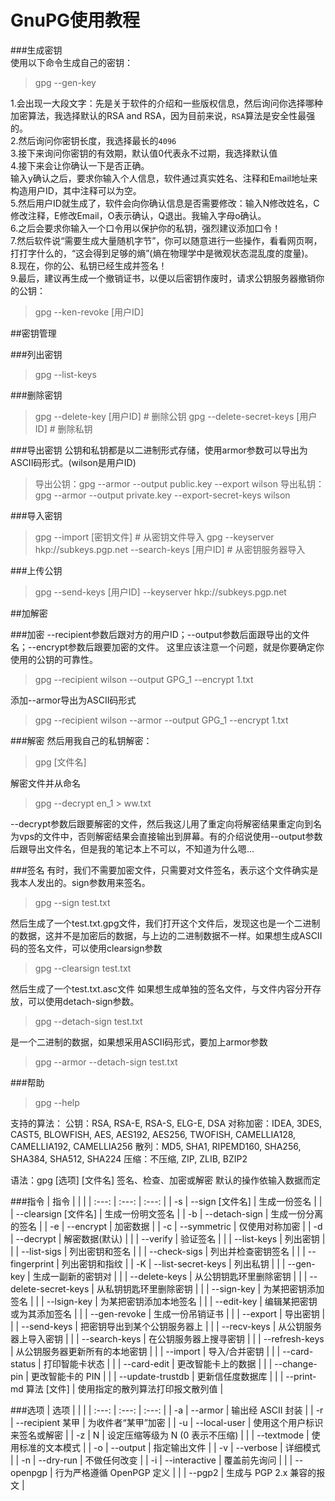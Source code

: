 GnuPG使用教程
====
###生成密钥   
使用以下命令生成自己的密钥：   

>gpg --gen-key   

1.会出现一大段文字：先是关于软件的介绍和一些版权信息，然后询问你选择哪种加密算法，我选择默认的RSA and RSA，因为目前来说，`RSA`算法是安全性最强的。   
2.然后询问你密钥长度，我选择最长的`4096`   
3.接下来询问你密钥的有效期，默认值0代表永不过期，我选择默认值   
4.接下来会让你确认一下是否正确。   
输入y确认之后，要求你输入个人信息，软件通过真实姓名、注释和Email地址来构造用户ID，其中注释可以为空。   
5.然后用户ID就生成了，软件会向你确认信息是否需要修改：输入N修改姓名，C修改注释，E修改Email，O表示确认，Q退出。我输入字母o确认。   
6.之后会要求你输入一个口令用以保护你的私钥，强烈建议添加口令！   
7.然后软件说“需要生成大量随机字节”，你可以随意进行一些操作，看看网页啊，打打字什么的，“这会得到足够的熵”(熵在物理学中是微观状态混乱度的度量)。   
8.现在，你的公、私钥已经生成并签名！   
9.最后，建议再生成一个撤销证书，以便以后密钥作废时，请求公钥服务器撤销你的公钥：    
>gpg --ken-revoke [用户ID]   

##密钥管理

###列出密钥
>gpg --list-keys

###删除密钥
>gpg --delete-key [用户ID]                   # 删除公钥
>gpg --delete-secret-keys [用户ID]           # 删除私钥

###导出密钥
公钥和私钥都是以二进制形式存储，使用armor参数可以导出为ASCII码形式。(wilson是用户ID)
>导出公钥：gpg --armor --output public.key --export wilson
>导出私钥：gpg --armor --output private.key --export-secret-keys wilson

###导入密钥
>gpg --import [密钥文件]                 # 从密钥文件导入
>gpg --keyserver hkp://subkeys.pgp.net --search-keys [用户ID] # 从密钥服务器导入

###上传公钥
>gpg --send-keys [用户ID] --keyserver hkp://subkeys.pgp.net

##加解密

###加密
--recipient参数后跟对方的用户ID；--output参数后面跟导出的文件名；--encrypt参数后跟要加密的文件。
这里应该注意一个问题，就是你要确定你使用的公钥的可靠性。
>gpg --recipient wilson --output GPG_1 --encrypt 1.txt

添加--armor导出为ASCII码形式
>gpg --recipient wilson --armor --output GPG_1 --encrypt 1.txt

###解密
然后用我自己的私钥解密：
>gpg [文件名]

解密文件并从命名
>gpg --decrypt en_1 > ww.txt

--decrypt参数后跟要解密的文件，然后我这儿用了重定向将解密结果重定向到名为vps的文件中，否则解密结果会直接输出到屏幕。有的介绍说使用--output参数后跟导出文件名，但是我的笔记本上不可以，不知道为什么嗯...

###签名
有时，我们不需要加密文件，只需要对文件签名，表示这个文件确实是我本人发出的。sign参数用来签名。
>gpg --sign test.txt

然后生成了一个test.txt.gpg文件，我们打开这个文件后，发现这也是一个二进制的数据，这并不是加密后的数据，与上边的二进制数据不一样。如果想生成ASCII码的签名文件，可以使用clearsign参数
>gpg --clearsign test.txt

然后生成了一个test.txt.asc文件
如果想生成单独的签名文件，与文件内容分开存放，可以使用detach-sign参数。
>gpg --detach-sign test.txt

是一个二进制的数据，如果想采用ASCII码形式，要加上armor参数
>gpg --armor --detach-sign test.txt

###帮助
>gpg --help

支持的算法：
公钥：RSA, RSA-E, RSA-S, ELG-E, DSA
对称加密：IDEA, 3DES, CAST5, BLOWFISH, AES, AES192, AES256,
               TWOFISH, CAMELLIA128, CAMELLIA192, CAMELLIA256
散列：MD5, SHA1, RIPEMD160, SHA256, SHA384, SHA512, SHA224
压缩：不压缩, ZIP, ZLIB, BZIP2

语法：gpg [选项] [文件名]
签名、检查、加密或解密
默认的操作依输入数据而定

###指令
| 指令   |                          |                                    |
| :---: | :---: | :---: |
| -s     | --sign [文件名]          | 生成一份签名                       |
|        | --clearsign [文件名]     | 生成一份明文签名                   |
| -b     | --detach-sign            | 生成一份分离的签名                 |
| -e     | --encrypt                | 加密数据                           |
| -c     | --symmetric              | 仅使用对称加密                     |
| -d     | --decrypt                | 解密数据(默认)                     |
|        | --verify                 | 验证签名                           |
|        | --list-keys              | 列出密钥                           |
|        | --list-sigs              | 列出密钥和签名                     |
|        | --check-sigs             | 列出并检查密钥签名                 |
|        | --fingerprint            | 列出密钥和指纹                     |
| -K     | --list-secret-keys       | 列出私钥                           |
|        | --gen-key                | 生成一副新的密钥对                 |
|        | --delete-keys            | 从公钥钥匙环里删除密钥             |
|        | --delete-secret-keys     | 从私钥钥匙环里删除密钥             |
|        | --sign-key               | 为某把密钥添加签名                 |
|        | --lsign-key              | 为某把密钥添加本地签名             |
|        | --edit-key               | 编辑某把密钥或为其添加签名         |
|        | --gen-revoke             | 生成一份吊销证书                   |
|        | --export                 | 导出密钥                           |
|        | --send-keys              | 把密钥导出到某个公钥服务器上       |
|        | --recv-keys              | 从公钥服务器上导入密钥             |
|        | --search-keys            | 在公钥服务器上搜寻密钥             |
|        | --refresh-keys           | 从公钥服务器更新所有的本地密钥     |
|        | --import                 | 导入/合并密钥                      |
|        | --card-status            | 打印智能卡状态                     |
|        | --card-edit              | 更改智能卡上的数据                 |
|        | --change-pin             | 更改智能卡的 PIN                   |
|        | --update-trustdb         | 更新信任度数据库                   |
|        | --print-md 算法 [文件]   | 使用指定的散列算法打印报文散列值   |

###选项
| 选项   |                          |                                    |
| :---: | :---: | :---: |
| -a     | --armor                  | 输出经 ASCII 封装                  |
| -r     | --recipient 某甲         | 为收件者“某甲”加密                 |
| -u     | --local-user             | 使用这个用户标识来签名或解密       |
| -z     | N                        | 设定压缩等级为 N (0 表示不压缩)    |
|        | --textmode               | 使用标准的文本模式                 |
| -o     | --output                 | 指定输出文件                       |
| -v     | --verbose                | 详细模式                           |
| -n     | --dry-run                | 不做任何改变                       |
| -i     | --interactive            | 覆盖前先询问                       |
|        | --openpgp                | 行为严格遵循 OpenPGP 定义          |
|        | --pgp2                   | 生成与 PGP 2.x 兼容的报文          |